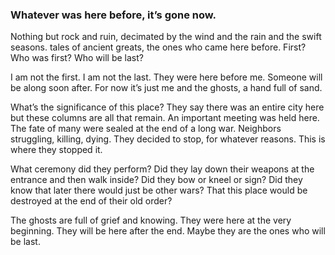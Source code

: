 ### Whatever was here before, it’s gone now. 

Nothing but rock and ruin, decimated by the wind and the rain and the swift seasons. tales of ancient greats, the ones who came here before. First? Who was first? Who will be last? 

I am not the first. I am not the last. They were here before me. Someone will be along soon after. For now it’s just me and the ghosts, a hand full of sand.

What’s the significance of this place? They say there was an entire city here but these columns are all that remain. An important meeting was held here. The fate of many were sealed at the end of a long war. Neighbors struggling, killing, dying. They decided to stop, for whatever reasons. This is where they stopped it. 

What ceremony did they perform? Did they lay down their weapons at the entrance and then walk inside? Did they bow or kneel or sign? Did they know that later there would just be other wars? That this place would be destroyed at the end of their old order? 

The ghosts are full of grief and knowing. They were here at the very beginning. They will be here after the end. Maybe they are the ones who will be last. 